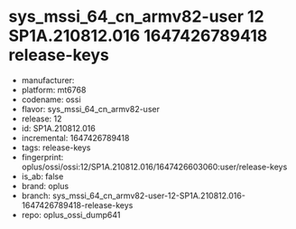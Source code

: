 # sys_mssi_64_cn_armv82-user 12 SP1A.210812.016 1647426789418 release-keys
- manufacturer: 
- platform: mt6768
- codename: ossi
- flavor: sys_mssi_64_cn_armv82-user
- release: 12
- id: SP1A.210812.016
- incremental: 1647426789418
- tags: release-keys
- fingerprint: oplus/ossi/ossi:12/SP1A.210812.016/1647426603060:user/release-keys
- is_ab: false
- brand: oplus
- branch: sys_mssi_64_cn_armv82-user-12-SP1A.210812.016-1647426789418-release-keys
- repo: oplus_ossi_dump641
